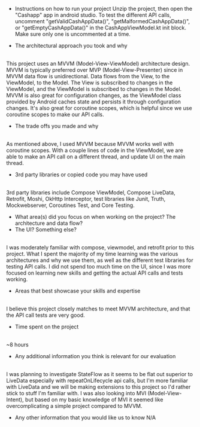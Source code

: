 - Instructions on how to run your project
Unzip the project, then open the "Cashapp" app in android studio. To test the different API calls,
uncomment "getValidCashAppData()", "getMalformedCashAppData()", or "getEmptyCashAppData()" in the 
CashAppViewModel.kt init block. Make sure only one is uncommented at a time.

- The architectural approach you took and why
<br>
This project uses an MVVM (Model-View-ViewModel) architecture design. MVVM is typically preferred 
over MVP (Model-View-Presenter) since in MVVM data flow is unidirectional. Data flows from the View,
to the ViewModel, to the Model. The View is subscribed to changes in the ViewModel, and the 
ViewModel is subscribed to changes in the Model. MVVM is also great for configuration changes, as 
the ViewModel class provided by Android caches state and persists it through configuration changes.
It's also great for coroutine scopes, which is helpful since we use coroutine scopes to make our 
API calls.

- The trade offs you made and why
<br>
As mentioned above, I used MVVM because MVVM works well with coroutine scopes. With a couple lines
of code in the ViewModel, we are able to make an API call on a different thread, and update UI
on the main thread.

- 3rd party libraries or copied code you may have used
<br>
3rd party libraries include Compose ViewModel, Compose LiveData, Retrofit, Moshi, 
OkHttp Interceptor, test libraries like Junit, Truth, Mockwebserver, Coroutines Test,
and Core Testing.

- What area(s) did you focus on when working on the project? The architecture and data flow? 
- The UI? Something else?
<br>
I was moderately familiar with compose, viewmodel, and retrofit prior to this project. What I spent
the majority of my time learning was the various architectures and why we use them, as well as the 
different test libraries for testing API calls. I did not spend too much time on the UI, since I was
more focused on learning new skills and getting the actual API calls and tests working.

- Areas that best showcase your skills and expertise
<br>
I believe this project closely matches to meet MVVM architecture, and that the API call tests are
very good.

- Time spent on the project
<br>
~8 hours

- Any additional information you think is relevant for our evaluation
<br>
I was planning to investigate StateFlow as it seems to be flat out superior to LiveData
especially with repeatOnLifecycle api calls, but I'm more familiar with LiveData and we will be 
making extensions to this project so I'd rather stick to stuff I'm familiar with. I was also
looking into MVI (Model-View-Intent), but based on my basic knowledge of MVI it seemed like 
overcomplicating a simple project compared to MVVM.

- Any other information that you would like us to know
N/A
